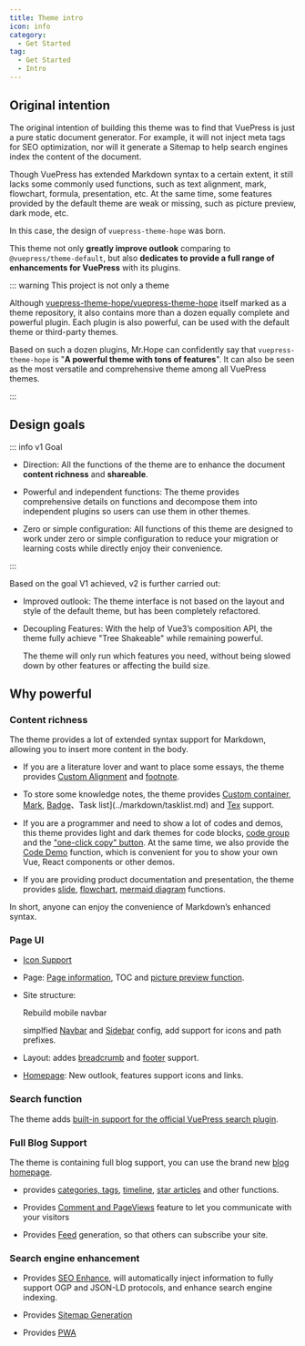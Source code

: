 ```yaml
---
title: Theme intro
icon: info
category:
  - Get Started
tag:
  - Get Started
  - Intro
---
```


## Original intention

The original intention of building this theme was to find that VuePress is just a pure static document generator. For example, it will not inject meta tags for SEO optimization, nor will it generate a Sitemap to help search engines index the content of the document.

Though VuePress has extended Markdown syntax to a certain extent, it still lacks some commonly used functions, such as text alignment, mark, flowchart, formula, presentation, etc. At the same time, some features provided by the default theme are weak or missing, such as picture preview, dark mode, etc.

In this case, the design of `vuepress-theme-hope` was born.

This theme not only **greatly improve outlook** comparing to `@vuepress/theme-default`, but also **dedicates to provide a full range of enhancements for VuePress** with its plugins.

::: warning This project is not only a theme

Although [vuepress-theme-hope/vuepress-theme-hope](https://github.com/vuepress-theme-hope/vuepress-theme-hope) itself marked as a theme repository, it also contains more than a dozen equally complete and powerful plugin. Each plugin is also powerful, can be used with the default theme or third-party themes.

Based on such a dozen plugins, Mr.Hope can confidently say that `vuepress-theme-hope` is "**A powerful theme with tons of features**". It can also be seen as the most versatile and comprehensive theme among all VuePress themes.

:::

## Design goals

::: info v1 Goal

- Direction: All the functions of the theme are to enhance the document **content richness** and **shareable**.

- Powerful and independent functions: The theme provides comprehensive details on functions and decompose them into independent plugins so users can use them in other themes.

- Zero or simple configuration: All functions of this theme are designed to work under zero or simple configuration to reduce your migration or learning costs while directly enjoy their convenience.

:::

Based on the goal V1 achieved, v2 is further carried out:

- Improved outlook: The theme interface is not based on the layout and style of the default theme, but has been completely refactored.

- Decoupling Features: With the help of Vue3’s composition API, the theme fully achieve "Tree Shakeable" while remaining powerful.

  The theme will only run which features you need, without being slowed down by other features or affecting the build size.

## Why powerful

### Content richness

The theme provides a lot of extended syntax support for Markdown, allowing you to insert more content in the body.

- If you are a literature lover and want to place some essays, the theme provides [Custom Alignment](../markdown/align.md) and [footnote](../markdown/footnote.md).

- To store some knowledge notes, the theme provides [Custom container](../markdown/container.md), [Mark](../markdown/mark.md), [Badge](../markdown/components.md)、Task list](../markdown/tasklist.md) and [Tex](../markdown/tex.md) support.

- If you are a programmer and need to show a lot of codes and demos, this theme provides light and dark themes for code blocks, [code group](../markdown/code-group.md) and the ["one-click copy" button](../feature/copy-code.md). At the same time, we also provide the [Code Demo](../markdown/demo.md) function, which is convenient for you to show your own Vue, React components or other demos.

- If you are providing product documentation and presentation, the theme provides [slide](../markdown/presentation.md), [flowchart](../markdown/flowchart.md), [mermaid diagram](../markdown/mermaid.md) functions.

In short, anyone can enjoy the convenience of Markdown’s enhanced syntax.

### Page UI

- [Icon Support](../interface/icon.md)

- Page: [Page information](../feature/page-info.md), TOC and [picture preview function](../featres/../feature/photo-swipe.md).

- Site structure:

  Rebuild mobile navbar

  simplfied [Navbar](../layout/navbar.md) and [Sidebar](../layout/sidebar.md) config, add support for icons and path prefixes.

- Layout: addes [breadcrumb](../layout/breadcrumb.md) and [footer](../layout/footer.md) support.

- [Homepage](../layout/home.md): New outlook, features support icons and links.

### Search function

The theme adds [built-in support for the official VuePress search plugin](../feature/search.md).

### Full Blog Support

The theme is containing full blog support, you can use the brand new [blog homepage](../blog/home.md).

- provides [categories, tags](../blog/category-and-tags.md), [timeline](../blog/timeline.md), [star articles](../blog/article.md) and other functions.

- Provides [Comment and PageViews](../feature/comment.md) feature to let you communicate with your visitors

- Provides [Feed](../advanced/feed.md) generation, so that others can subscribe your site.

### Search engine enhancement

- Provides [SEO Enhance](../advanced/seo.md), will automatically inject information to fully support OGP and JSON-LD protocols, and enhance search engine indexing.

- Provides [Sitemap Generation](../advanced/sitemap.md)

- Provides [PWA](../advanced/pwa.md)
